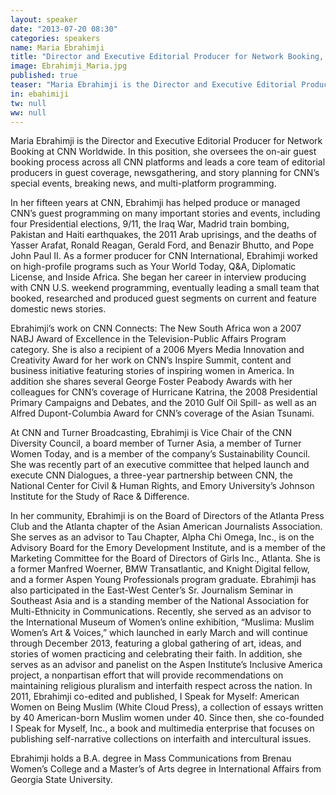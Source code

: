 ```yaml
---
layout: speaker
date: "2013-07-20 08:30"
categories: speakers
name: Maria Ebrahimji
title: "Director and Executive Editorial Producer for Network Booking, CNN"
image: Ebrahimji_Maria.jpg
published: true
teaser: "Maria Ebrahimji is the Director and Executive Editorial Producer for Network Booking at CNN Worldwide."
in: ebahimiji
tw: null
ww: null
---
```


Maria Ebrahimji is the Director and Executive Editorial Producer for Network Booking at CNN Worldwide. In this position, she oversees the on-air guest booking process across all CNN platforms and leads a core team of editorial producers in guest coverage, newsgathering, and story planning for CNN’s special events, breaking news, and multi-platform programming. 

In her fifteen years at CNN, Ebrahimji has helped produce or managed CNN’s guest programming on many important stories and events, including four Presidential elections, 9/11, the Iraq War, Madrid train bombing, Pakistan and Haiti earthquakes, the 2011 Arab uprisings, and the deaths of Yasser Arafat, Ronald Reagan, Gerald Ford, and Benazir Bhutto, and Pope John Paul II.  As a former producer for CNN International, Ebrahimji worked on high-profile programs such as Your World Today, Q&A, Diplomatic License, and Inside Africa.  She began her career in interview producing with CNN U.S. weekend programming, eventually leading a small team that booked, researched and produced guest segments on current and feature domestic news stories.  

Ebrahimji’s work on CNN Connects: The New South Africa won a 2007 NABJ Award of Excellence in the Television-Public Affairs Program category.  She is also a recipient of a 2006 Myers Media Innovation and Creativity Award for her work on CNN’s Inspire Summit, content and business initiative featuring stories of inspiring women in America.  In addition she shares several George Foster Peabody Awards with her colleagues for CNN’s coverage of Hurricane Katrina, the 2008 Presidential Primary Campaigns and Debates, and the 2010 Gulf Oil Spill- as well as an Alfred Dupont-Columbia Award for CNN’s coverage of the Asian Tsunami.  	

At CNN and Turner Broadcasting, Ebrahimji is Vice Chair of the CNN Diversity Council, a board member of Turner Asia, a member of Turner Women Today, and is a member of the company’s Sustainability Council. She was recently part of an executive committee that helped launch and execute CNN Dialogues, a three-year  partnership between CNN, the National Center for Civil & Human Rights, and Emory University’s Johnson Institute for the Study of Race & Difference.  

In her community, Ebrahimji is on the Board of Directors of the Atlanta Press Club and the Atlanta chapter of the Asian American Journalists Association. She serves as an advisor to Tau Chapter, Alpha Chi Omega, Inc., is on the Advisory Board for the Emory Development Institute, and is a member of the Marketing Committee for the Board of Directors of Girls Inc., Atlanta.  She is a former Manfred Woerner, BMW Transatlantic, and Knight Digital fellow, and a former Aspen Young Professionals program graduate.  Ebrahimji has also participated in the East-West Center’s Sr. Journalism Seminar in Southeast Asia and is a standing member of the National Association for Multi-Ethnicity in Communications. Recently, she served as an advisor to the International Museum of Women’s online exhibition, “Muslima: Muslim Women’s Art & Voices,” which launched in early March and will continue through December 2013, featuring a global gathering of art, ideas, and stories of women practicing and celebrating their faith. In addition, she serves as an advisor and panelist on the Aspen Institute’s Inclusive America project, a nonpartisan effort that will provide recommendations on maintaining religious pluralism and interfaith respect across the nation. 
In 2011, Ebrahimji co-edited and published, I Speak for Myself: American Women on Being Muslim (White Cloud Press), a collection of essays written by 40 American-born Muslim women under 40.  Since then, she co-founded I Speak for Myself, Inc., a book and multimedia enterprise that focuses on publishing self-narrative collections on interfaith and intercultural issues.  
	
Ebrahimji holds a B.A. degree in Mass Communications from Brenau Women’s College and a Master’s of Arts degree in International Affairs from Georgia State University.  
